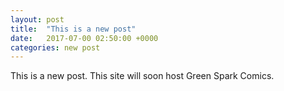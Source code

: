 ```yaml
---
layout: post
title:  "This is a new post"
date:   2017-07-00 02:50:00 +0000
categories: new post
---
```

This is a new post. This site will soon host Green Spark Comics.
